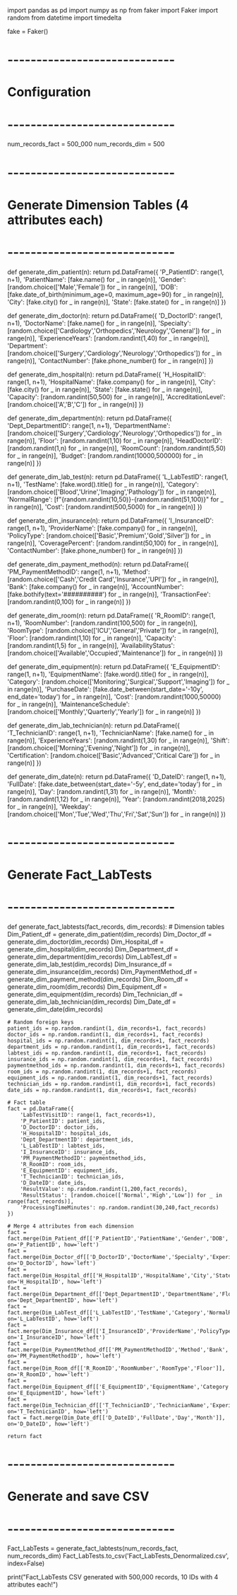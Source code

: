 import pandas as pd
import numpy as np
from faker import Faker
import random
from datetime import timedelta

fake = Faker()

# -----------------------------
# Configuration
# -----------------------------
num_records_fact = 500_000
num_records_dim = 500

# -----------------------------
# Generate Dimension Tables (4 attributes each)
# -----------------------------
def generate_dim_patient(n):
    return pd.DataFrame({
        'P_PatientID': range(1, n+1),
        'PatientName': [fake.name() for _ in range(n)],
        'Gender': [random.choice(['Male','Female']) for _ in range(n)],
        'DOB': [fake.date_of_birth(minimum_age=0, maximum_age=90) for _ in range(n)],
        'City': [fake.city() for _ in range(n)],
        'State': [fake.state() for _ in range(n)]
    })

def generate_dim_doctor(n):
    return pd.DataFrame({
        'D_DoctorID': range(1, n+1),
        'DoctorName': [fake.name() for _ in range(n)],
        'Specialty': [random.choice(['Cardiology','Orthopedics','Neurology','General']) for _ in range(n)],
        'ExperienceYears': [random.randint(1,40) for _ in range(n)],
        'Department': [random.choice(['Surgery','Cardiology','Neurology','Orthopedics']) for _ in range(n)],
        'ContactNumber': [fake.phone_number() for _ in range(n)]
    })

def generate_dim_hospital(n):
    return pd.DataFrame({
        'H_HospitalID': range(1, n+1),
        'HospitalName': [fake.company() for _ in range(n)],
        'City': [fake.city() for _ in range(n)],
        'State': [fake.state() for _ in range(n)],
        'Capacity': [random.randint(50,500) for _ in range(n)],
        'AccreditationLevel': [random.choice(['A','B','C']) for _ in range(n)]
    })

def generate_dim_department(n):
    return pd.DataFrame({
        'Dept_DepartmentID': range(1, n+1),
        'DepartmentName': [random.choice(['Surgery','Cardiology','Neurology','Orthopedics']) for _ in range(n)],
        'Floor': [random.randint(1,10) for _ in range(n)],
        'HeadDoctorID': [random.randint(1,n) for _ in range(n)],
        'RoomCount': [random.randint(5,50) for _ in range(n)],
        'Budget': [random.randint(10000,500000) for _ in range(n)]
    })

def generate_dim_lab_test(n):
    return pd.DataFrame({
        'L_LabTestID': range(1, n+1),
        'TestName': [fake.word().title() for _ in range(n)],
        'Category': [random.choice(['Blood','Urine','Imaging','Pathology']) for _ in range(n)],
        'NormalRange': [f"{random.randint(10,50)}-{random.randint(51,100)}" for _ in range(n)],
        'Cost': [random.randint(500,5000) for _ in range(n)]
    })

def generate_dim_insurance(n):
    return pd.DataFrame({
        'I_InsuranceID': range(1, n+1),
        'ProviderName': [fake.company() for _ in range(n)],
        'PolicyType': [random.choice(['Basic','Premium','Gold','Silver']) for _ in range(n)],
        'CoveragePercent': [random.randint(50,100) for _ in range(n)],
        'ContactNumber': [fake.phone_number() for _ in range(n)]
    })

def generate_dim_payment_method(n):
    return pd.DataFrame({
        'PM_PaymentMethodID': range(1, n+1),
        'Method': [random.choice(['Cash','Credit Card','Insurance','UPI']) for _ in range(n)],
        'Bank': [fake.company() for _ in range(n)],
        'AccountNumber': [fake.bothify(text='##########') for _ in range(n)],
        'TransactionFee': [random.randint(0,100) for _ in range(n)]
    })

def generate_dim_room(n):
    return pd.DataFrame({
        'R_RoomID': range(1, n+1),
        'RoomNumber': [random.randint(100,500) for _ in range(n)],
        'RoomType': [random.choice(['ICU','General','Private']) for _ in range(n)],
        'Floor': [random.randint(1,10) for _ in range(n)],
        'Capacity': [random.randint(1,5) for _ in range(n)],
        'AvailabilityStatus': [random.choice(['Available','Occupied','Maintenance']) for _ in range(n)]
    })

def generate_dim_equipment(n):
    return pd.DataFrame({
        'E_EquipmentID': range(1, n+1),
        'EquipmentName': [fake.word().title() for _ in range(n)],
        'Category': [random.choice(['Monitoring','Surgical','Support','Imaging']) for _ in range(n)],
        'PurchaseDate': [fake.date_between(start_date='-10y', end_date='today') for _ in range(n)],
        'Cost': [random.randint(1000,50000) for _ in range(n)],
        'MaintenanceSchedule': [random.choice(['Monthly','Quarterly','Yearly']) for _ in range(n)]
    })

def generate_dim_lab_technician(n):
    return pd.DataFrame({
        'T_TechnicianID': range(1, n+1),
        'TechnicianName': [fake.name() for _ in range(n)],
        'ExperienceYears': [random.randint(1,30) for _ in range(n)],
        'Shift': [random.choice(['Morning','Evening','Night']) for _ in range(n)],
        'Certification': [random.choice(['Basic','Advanced','Critical Care']) for _ in range(n)]
    })

def generate_dim_date(n):
    return pd.DataFrame({
        'D_DateID': range(1, n+1),
        'FullDate': [fake.date_between(start_date='-5y', end_date='today') for _ in range(n)],
        'Day': [random.randint(1,31) for _ in range(n)],
        'Month': [random.randint(1,12) for _ in range(n)],
        'Year': [random.randint(2018,2025) for _ in range(n)],
        'Weekday': [random.choice(['Mon','Tue','Wed','Thu','Fri','Sat','Sun']) for _ in range(n)]
    })

# -----------------------------
# Generate Fact_LabTests
# -----------------------------
def generate_fact_labtests(fact_records, dim_records):
    # Dimension tables
    Dim_Patient_df = generate_dim_patient(dim_records)
    Dim_Doctor_df = generate_dim_doctor(dim_records)
    Dim_Hospital_df = generate_dim_hospital(dim_records)
    Dim_Department_df = generate_dim_department(dim_records)
    Dim_LabTest_df = generate_dim_lab_test(dim_records)
    Dim_Insurance_df = generate_dim_insurance(dim_records)
    Dim_PaymentMethod_df = generate_dim_payment_method(dim_records)
    Dim_Room_df = generate_dim_room(dim_records)
    Dim_Equipment_df = generate_dim_equipment(dim_records)
    Dim_Technician_df = generate_dim_lab_technician(dim_records)
    Dim_Date_df = generate_dim_date(dim_records)

    # Random foreign keys
    patient_ids = np.random.randint(1, dim_records+1, fact_records)
    doctor_ids = np.random.randint(1, dim_records+1, fact_records)
    hospital_ids = np.random.randint(1, dim_records+1, fact_records)
    department_ids = np.random.randint(1, dim_records+1, fact_records)
    labtest_ids = np.random.randint(1, dim_records+1, fact_records)
    insurance_ids = np.random.randint(1, dim_records+1, fact_records)
    paymentmethod_ids = np.random.randint(1, dim_records+1, fact_records)
    room_ids = np.random.randint(1, dim_records+1, fact_records)
    equipment_ids = np.random.randint(1, dim_records+1, fact_records)
    technician_ids = np.random.randint(1, dim_records+1, fact_records)
    date_ids = np.random.randint(1, dim_records+1, fact_records)

    # Fact table
    fact = pd.DataFrame({
        'LabTestVisitID': range(1, fact_records+1),
        'P_PatientID': patient_ids,
        'D_DoctorID': doctor_ids,
        'H_HospitalID': hospital_ids,
        'Dept_DepartmentID': department_ids,
        'L_LabTestID': labtest_ids,
        'I_InsuranceID': insurance_ids,
        'PM_PaymentMethodID': paymentmethod_ids,
        'R_RoomID': room_ids,
        'E_EquipmentID': equipment_ids,
        'T_TechnicianID': technician_ids,
        'D_DateID': date_ids,
        'ResultValue': np.random.randint(1,200,fact_records),
        'ResultStatus': [random.choice(['Normal','High','Low']) for _ in range(fact_records)],
        'ProcessingTimeMinutes': np.random.randint(30,240,fact_records)
    })

    # Merge 4 attributes from each dimension
    fact = fact.merge(Dim_Patient_df[['P_PatientID','PatientName','Gender','DOB','City']], on='P_PatientID', how='left')
    fact = fact.merge(Dim_Doctor_df[['D_DoctorID','DoctorName','Specialty','ExperienceYears']], on='D_DoctorID', how='left')
    fact = fact.merge(Dim_Hospital_df[['H_HospitalID','HospitalName','City','State']], on='H_HospitalID', how='left')
    fact = fact.merge(Dim_Department_df[['Dept_DepartmentID','DepartmentName','Floor','HeadDoctorID']], on='Dept_DepartmentID', how='left')
    fact = fact.merge(Dim_LabTest_df[['L_LabTestID','TestName','Category','NormalRange','Cost']], on='L_LabTestID', how='left')
    fact = fact.merge(Dim_Insurance_df[['I_InsuranceID','ProviderName','PolicyType','CoveragePercent']], on='I_InsuranceID', how='left')
    fact = fact.merge(Dim_PaymentMethod_df[['PM_PaymentMethodID','Method','Bank','AccountNumber']], on='PM_PaymentMethodID', how='left')
    fact = fact.merge(Dim_Room_df[['R_RoomID','RoomNumber','RoomType','Floor']], on='R_RoomID', how='left')
    fact = fact.merge(Dim_Equipment_df[['E_EquipmentID','EquipmentName','Category','Cost']], on='E_EquipmentID', how='left')
    fact = fact.merge(Dim_Technician_df[['T_TechnicianID','TechnicianName','ExperienceYears','Shift']], on='T_TechnicianID', how='left')
    fact = fact.merge(Dim_Date_df[['D_DateID','FullDate','Day','Month']], on='D_DateID', how='left')

    return fact

# -----------------------------
# Generate and save CSV
# -----------------------------
Fact_LabTests = generate_fact_labtests(num_records_fact, num_records_dim)
Fact_LabTests.to_csv('Fact_LabTests_Denormalized.csv', index=False)

print("Fact_LabTests CSV generated with 500,000 records, 10 IDs with 4 attributes each!")
